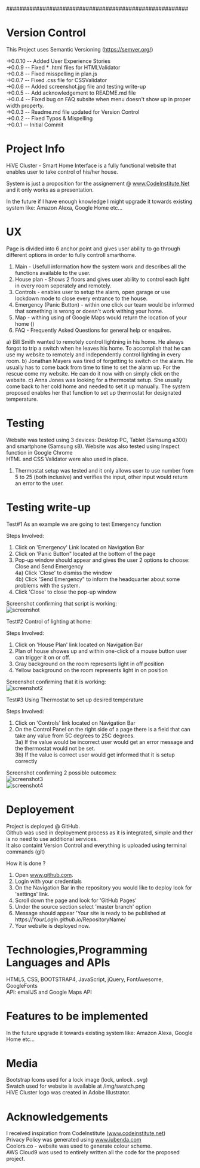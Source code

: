 #######################################################

# Version Control
This Project uses Semantic Versioning (https://semver.org/)<br>

->0.0.10 -- Added User Experience Stories<br>
->0.0.9 -- Fixed * .html files for HTMLValidator<br>
->0.0.8 -- Fixed misspelling in plan.js<br>
->0.0.7 -- Fixed .css file for CSSValidator<br>
->0.0.6 -- Added screenshot.jpg file and testing write-up <br>
->0.0.5 -- Add acknowledgement to README.md file<br>
->0.0.4 -- Fixed bug on FAQ subsite when menu doesn't show up in proper width property.<br>
->0.0.3 -- Readme.md file updated for Version Control<br>
->0.0.2 -- Fixed Typos & Mispelling<br>
->0.0.1 -- Initial Commit<br>

# Project Info

HiVE Cluster - Smart Home Interface is a fully functional website that enables user to take control of his/her house.

System is just a proposition for the assignement @ www.CodeInstitute.Net and it only works as a presentation.

In the future if I have enough knowledge I might upgrade it towards existing system like: Amazon Alexa, Google Home etc...


# UX

Page is divided into 6 anchor point and gives user ability to go through different options in order to fully controll smarthome.

1) Main - Usefull information how the system work and describes all the functions available to the user.
2) House plan - Shows 2 floors and gives user ability to control each light in every room seperately and remotely.
3) Controls - enables user to setup the alarm, open garage or use lockdown mode to close every entrance to the house.
4) Emergency (Panic Button) - within one click our team would be informed that something is wrong or doesn't work withing your home.
5) Map - withing using of Google Maps would return the location of your home ()
6) FAQ - Frequently Asked Questions for general help or enquires.

a) Bill Smith wanted to remotely control lightning in his home. He always forgot to trip a switch when he leaves his home. To accomplish that he can use my website to remotely and independently control lighting in every room.
b) Jonathan Mayers was tired of forgetting to switch on the alarm. He usually has to come back from time to time to set the alarm up. For the rescue come my website. He can do it now with on simply click on the website.
c) Anna Jones was looking for a thermostat setup. She usually come back to her cold home and needed to set it up manually. The system proposed enables her that function to set up thermostat for designated temperature.


# Testing

Website was tested using 3 devices: Desktop PC, Tablet (Samsung a300) and smartphone (Samsung s8). Website was also tested using Inspect function in Google Chrome<br/>
HTML and CSS Validator were also used in place.

1) Thermostat setup was tested and it only allows user to use number from 5 to 25 (both inclusive) and verifies the input, other input would return an error to the user.

# Testing write-up

Test#1 As an example we are going to test Emergency function<br>

Steps Involved:<br>

1) Click on 'Emergency' Link located on Navigation Bar<br>
2) Click on 'Panic Button" located at the bottom of the page<br>
3) Pop-up window should appear and gives the user 2 options to choose: Close and Send Emergency<br>
4a) Click 'Close' to dismiss the window<br>
4b) Click 'Send Emergency" to inform the headquarter about some problems with the system.<br>
5) Click 'Close' to close the pop-up window<br>

Screenshot confirming that script is working:<br>
<img src="img/screenshot.jpg" alt="screenshot">

Test#2 Control of lighting at home:<br>

Steps Involved:<br>

1) Click on 'House Plan' link located on Navigation Bar<br>
2) Plan of house showes up and within one-click of a mouse button user can trigger it on or off.<br>
3) Gray background on the room represents light in off position<br>
4) Yellow background on the room represents light in on position<br>

Screenshot confirming that it is working:<br>
<img src="img/screenshot2.jpg" alt="screenshot2"><br>

Test#3 Using Thermostat to set up desired temperature<br>

Steps Involved:<br>

1) Click on 'Controls' link located on Navigation Bar<br>
2) On the Control Panel on the right side of a page there is a field that can take any value from 5C degrees to 25C degrees.<br>
3a) If the value would be incorrect user would get an error message and the thermostat would not be set.<br>
3b) If the value is correct user would get informed that it is setup correctly<br>


Screenshot confirming 2 possible outcomes:<br>
<img src="img/screenshot3.jpg" alt="screenshot3"><br>
<img src="img/screenshot4.jpg" alt="screenshot4"><br>




# Deployement

Project is deployed @ GitHub. <br/>
Github was used in deployement process as it is integrated, simple and ther is no need to use additional services.<br/>
It also containt Version Control and everything is uploaded using terminal commands (git)<br/>

How it is done ? <br>

1) Open www.github.com. <br>
2) Login with your credentials <br>
3) On the Navigation Bar in the repository you would like to deploy look for 'settings' link. <br>
4) Scroll down the page and look for 'GitHub Pages'<br>
5) Under the source section select 'master branch' option<br>
6) Message should appear 'Your site is ready to be published at https://$YourLogin.github.io/$RepositoryName/<br>
7) Your website is deployed now.<br>

# Technologies,Programming Languages and APIs

HTML5, CSS, BOOTSTRAP4, JavaScript, jQuery, FontAwesome, GoogleFonts<br>
API: emailJS and Google Maps API

# Features to be implemented

In the future upgrade it towards existing system like: Amazon Alexa, Google Home etc...


# Media

Bootstrap Icons used for a lock image (lock, unlock . svg)<br>
Swatch used for website is available at /img/swatch.png<br>
HiVE Cluster logo was created in Adobe Illustrator. <br>

# Acknowledgements

I received inspiration from CodeInstitute (www.codeinstitute.net)<br/>
Privacy Policy was generated using www.iubenda.com<br/>
Coolors.co - website was used to generate colour scheme.<br/>
AWS Cloud9 was used to entirely written all the code for the proposed project.



